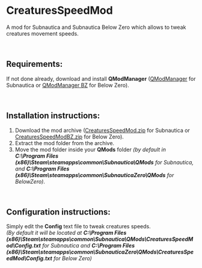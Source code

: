 # CreaturesSpeedMod
A mod for Subnautica and Subnautica Below Zero which allows to tweak creatures movement speeds.

<br>

## Requirements:
If not done already, download and install **QModManager** ([QModManager](https://www.nexusmods.com/subnautica/mods/201) for Subnautica or [QModManager BZ](https://www.nexusmods.com/subnauticabelowzero/mods/1) for Below Zero).

<br>

## Installation instructions:
1) Download the mod archive ([CreaturesSpeedMod.zip](https://github.com/K07H/CreaturesSpeedMod/releases/download/1.1.0/CreaturesSpeedMod.zip) for Subnautica or [CreaturesSpeedModBZ.zip](https://github.com/K07H/CreaturesSpeedMod/releases/download/1.1.0/CreaturesSpeedModBZ.zip) for Below Zero).
2) Extract the mod folder from the archive.
3) Move the mod folder inside your **QMods** folder *(by default in **C:\Program Files (x86)\Steam\steamapps\common\Subnautica\QMods** for Subnautica, and **C:\Program Files (x86)\Steam\steamapps\common\SubnauticaZero\QMods** for BelowZero)*.

<br>

## Configuration instructions:
Simply edit the **Config** text file to tweak creatures speeds.<br>
*(By default it will be located at **C:\Program Files (x86)\Steam\steamapps\common\Subnautica\QMods\CreaturesSpeedMod\Config.txt** for Subnautica and **C:\Program Files (x86)\Steam\steamapps\common\SubnauticaZero\QMods\CreaturesSpeedMod\Config.txt** for Below Zero)*

